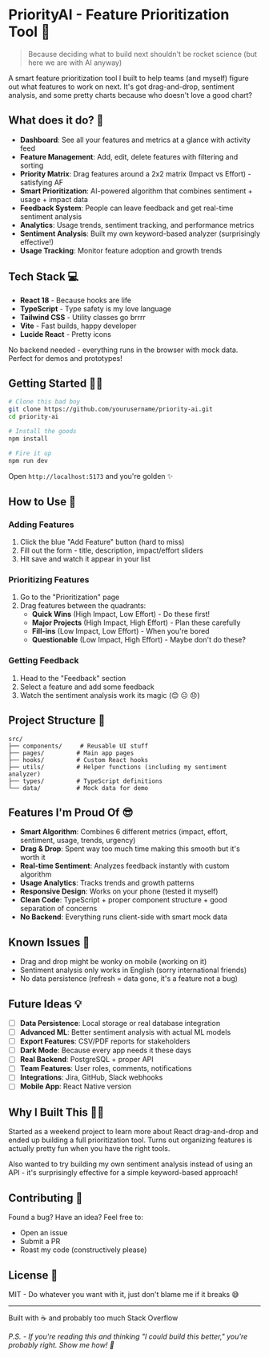 # PriorityAI - Feature Prioritization Tool 🚀

> Because deciding what to build next shouldn't be rocket science (but here we are with AI anyway)

A smart feature prioritization tool I built to help teams (and myself) figure out what features to work on next. It's got drag-and-drop, sentiment analysis, and some pretty charts because who doesn't love a good chart?

## What does it do? 🤔

- **Dashboard**: See all your features and metrics at a glance with activity feed
- **Feature Management**: Add, edit, delete features with filtering and sorting
- **Priority Matrix**: Drag features around a 2x2 matrix (Impact vs Effort) - satisfying AF
- **Smart Prioritization**: AI-powered algorithm that combines sentiment + usage + impact data
- **Feedback System**: People can leave feedback and get real-time sentiment analysis
- **Analytics**: Usage trends, sentiment tracking, and performance metrics
- **Sentiment Analysis**: Built my own keyword-based analyzer (surprisingly effective!)
- **Usage Tracking**: Monitor feature adoption and growth trends

## Tech Stack 💻

- **React 18** - Because hooks are life
- **TypeScript** - Type safety is my love language
- **Tailwind CSS** - Utility classes go brrrr
- **Vite** - Fast builds, happy developer
- **Lucide React** - Pretty icons

No backend needed - everything runs in the browser with mock data. Perfect for demos and prototypes!

## Getting Started 🏃‍♂️

```bash
# Clone this bad boy
git clone https://github.com/yourusername/priority-ai.git
cd priority-ai

# Install the goods
npm install

# Fire it up
npm run dev
```

Open `http://localhost:5173` and you're golden ✨

## How to Use 📖

### Adding Features
1. Click the blue "Add Feature" button (hard to miss)
2. Fill out the form - title, description, impact/effort sliders
3. Hit save and watch it appear in your list

### Prioritizing Features
1. Go to the "Prioritization" page
2. Drag features between the quadrants:
   - **Quick Wins** (High Impact, Low Effort) - Do these first!
   - **Major Projects** (High Impact, High Effort) - Plan these carefully
   - **Fill-ins** (Low Impact, Low Effort) - When you're bored
   - **Questionable** (Low Impact, High Effort) - Maybe don't do these?

### Getting Feedback
1. Head to the "Feedback" section
2. Select a feature and add some feedback
3. Watch the sentiment analysis work its magic (😊 😐 😞)

## Project Structure 📁

```
src/
├── components/     # Reusable UI stuff
├── pages/         # Main app pages
├── hooks/         # Custom React hooks
├── utils/         # Helper functions (including my sentiment analyzer)
├── types/         # TypeScript definitions
└── data/          # Mock data for demo
```

## Features I'm Proud Of 😎

- **Smart Algorithm**: Combines 6 different metrics (impact, effort, sentiment, usage, trends, urgency)
- **Drag & Drop**: Spent way too much time making this smooth but it's worth it
- **Real-time Sentiment**: Analyzes feedback instantly with custom algorithm
- **Usage Analytics**: Tracks trends and growth patterns
- **Responsive Design**: Works on your phone (tested it myself)
- **Clean Code**: TypeScript + proper component structure + good separation of concerns
- **No Backend**: Everything runs client-side with smart mock data

## Known Issues 🐛

- Drag and drop might be wonky on mobile (working on it)
- Sentiment analysis only works in English (sorry international friends)
- No data persistence (refresh = data gone, it's a feature not a bug)

## Future Ideas 💡

- [ ] **Data Persistence**: Local storage or real database integration
- [ ] **Advanced ML**: Better sentiment analysis with actual ML models
- [ ] **Export Features**: CSV/PDF reports for stakeholders
- [ ] **Dark Mode**: Because every app needs it these days
- [ ] **Real Backend**: PostgreSQL + proper API
- [ ] **Team Features**: User roles, comments, notifications
- [ ] **Integrations**: Jira, GitHub, Slack webhooks
- [ ] **Mobile App**: React Native version

## Why I Built This 🤷‍♂️

Started as a weekend project to learn more about React drag-and-drop and ended up building a full prioritization tool. Turns out organizing features is actually pretty fun when you have the right tools.

Also wanted to try building my own sentiment analysis instead of using an API - it's surprisingly effective for a simple keyword-based approach!

## Contributing 🤝

Found a bug? Have an idea? Feel free to:
- Open an issue
- Submit a PR
- Roast my code (constructively please)

## License 📄

MIT - Do whatever you want with it, just don't blame me if it breaks 😅

---

Built with ☕ and probably too much Stack Overflow

*P.S. - If you're reading this and thinking "I could build this better," you're probably right. Show me how! 🚀*
